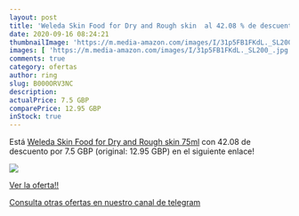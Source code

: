 ```yaml
---
layout: post
title: 'Weleda Skin Food for Dry and Rough skin  al 42.08 % de descuento'
date: 2020-09-16 08:24:21
thumbnailImage: 'https://m.media-amazon.com/images/I/31p5FB1FKdL._SL200_.jpg'
images: [ 'https://m.media-amazon.com/images/I/31p5FB1FKdL._SL200_.jpg' ]
comments: true
category: ofertas
author: ring
slug: B000ORV3NC
description:
actualPrice: 7.5 GBP
comparePrice: 12.95 GBP
inStock: true
---
```


Está [Weleda Skin Food for Dry and Rough skin  75ml](https://www.amazon.com/dp/B000ORV3NC/?tag=redken08-20) con 42.08 de descuento por 7.5 GBP (original: 12.95 GBP) en el siguiente enlace!

[![](https://m.media-amazon.com/images/I/31p5FB1FKdL._SL200_.jpg)](https://www.amazon.com/dp/B000ORV3NC/?tag=redken08-20)

[Ver la oferta!!](https://www.amazon.com/dp/B000ORV3NC/?tag=redken08-20)

[Consulta otras ofertas en nuestro canal de telegram](https://t.me/s/ofertas25)

